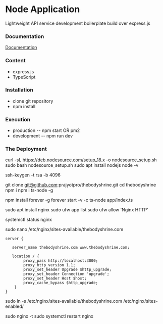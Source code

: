 # Node Application
Lightweight API service development boilerplate build over express.js

### Documentation
[Documentation](Documentation.md)


### Content
  - express.js
  - TypeScript

### Installation
  - clone git repository
  - npm install
  
### Execution
- production 
-- npm start OR pm2
- development
-- npm run dev

### The Deployment
curl -sL https://deb.nodesource.com/setup_18.x -o nodesource_setup.sh
sudo bash nodesource_setup.sh
sudo apt install nodejs
node -v


ssh-keygen -t rsa -b 4096


git clone git@github.com:prajyotpro/thebodyshrine.git
cd thebodyshrine
npm i
npm i ts-node -g

npm install forever -g
forever start -v -c ts-node app/index.ts


sudo apt install nginx
sudo ufw app list
sudo ufw allow 'Nginx HTTP'

systemctl status nginx

sudo nano /etc/nginx/sites-available/thebodyshrine.com

```
server {

   server_name thebodyshrine.com www.thebodyshrine.com;

   location / {
        proxy_pass http://localhost:3000;
        proxy_http_version 1.1;
        proxy_set_header Upgrade $http_upgrade;
        proxy_set_header Connection 'upgrade';
        proxy_set_header Host $host;
        proxy_cache_bypass $http_upgrade;
    }
}
```

sudo ln -s /etc/nginx/sites-available/thebodyshrine.com /etc/nginx/sites-enabled/

sudo nginx -t
sudo systemctl restart nginx